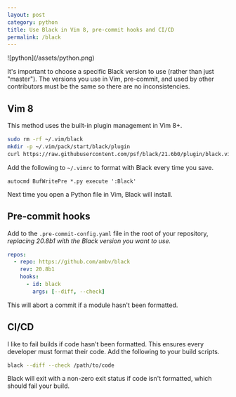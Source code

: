 ```yaml
---
layout: post
category: python
title: Use Black in Vim 8, pre-commit hooks and CI/CD
permalink: /black
---
```

<div class="wide-logos" markdown="1">
![python](/assets/python.png)
</div>

It's important to choose a specific Black version to use (rather than just
"master"). The versions you use in Vim, pre-commit, and used by other
contributors must be the same so there are no inconsistencies.

## Vim 8

This method uses the built-in plugin management in Vim 8+.

```sh
sudo rm -rf ~/.vim/black
mkdir -p ~/.vim/pack/start/black/plugin
curl https://raw.githubusercontent.com/psf/black/21.6b0/plugin/black.vim -o ~/.vim/pack/start/black/plugin/black.vim
```

Add the following to `~/.vimrc` to format with Black every time you save.
```
autocmd BufWritePre *.py execute ':Black'
```

Next time you open a Python file in Vim, Black will install.

## Pre-commit hooks

Add to the `.pre-commit-config.yaml` file in the root of your repository,
_replacing 20.8b1 with the Black version you want to use._

```yaml
repos:
  - repo: https://github.com/ambv/black
    rev: 20.8b1
    hooks:
      - id: black
        args: [--diff, --check]
```

This will abort a commit if a module hasn't been formatted.

## CI/CD

I like to fail builds if code hasn't been formatted. This ensures every
developer must format their code. Add the following to your build scripts.
```sh
black --diff --check /path/to/code
```

Black will exit with a non-zero exit status if code isn't formatted, which
should fail your build.
